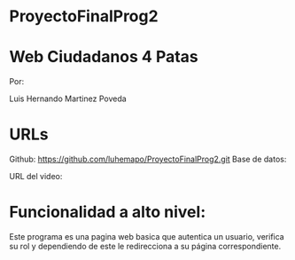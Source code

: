 # ProyectoFinalProg2
# Web Ciudadanos 4 Patas

Por:

Luis Hernando Martinez Poveda


# URLs 

Github: https://github.com/luhemapo/ProyectoFinalProg2.git
Base de datos: 

URL del video: 

# Funcionalidad a alto nivel: 

Este programa es una pagina web basica que autentica un usuario, verifica su rol y dependiendo de este le redirecciona a su página correspondiente.
